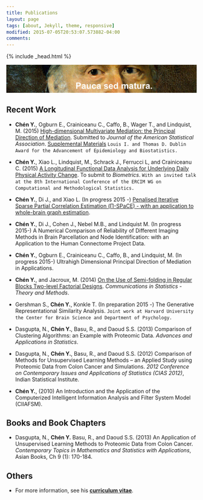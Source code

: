 ```yaml
---
title: Publications
layout: page
tags: [about, Jekyll, theme, responsive]
modified: 2015-07-05T20:53:07.573882-04:00
comments:
---
```

{% include _head.html %}

![x](/images/Gauss.jpg)
<br />

## Recent Work

- **Chén Y.**, Ogburn E., Crainiceanu C., Caffo, B., Wager T., and Lindquist, M. (2015) [High-dimensional Multivariate Mediation: the Principal Direction of Mediation](http://arxiv.org/pdf/1511.09354v1.pdf). Submitted to *Journal of the American Statistical Association*. [Supplemental Materials](/files/doc/HDMM_Supplemental_Materials.pdf) `Louis I. and Thomas D. Dublin Award for the Advancement of Epidemiology and Biostatistics.`

- **Chén Y.**, Xiao L., Lindquist, M., Schrack J., Ferrucci L, and Crainiceanu C. (2015) [A Longitudinal Functional Data Analysis for Underlying Daily Physical Activity Change](/files/doc/LFDA.pdf). To submit to *Biometrics*. `With an invited talk at the 8th International Conference of the ERCIM WG on Computational and Methodological Statistics.` 
  
- **Chén Y.**, Di J., and Xiao L. (In progress 2015 -) [Penalised Iterative Sparse Partial Correlation Estimation (Π-SPaCE) - with an application to whole-brain graph estimation](/files/doc/Pi_SPaCE.pdf ).
	
- **Chén Y.**, Di J., Cohen J., Nebel M.B., and Lindquist M. (In progress 2015-) A Numerical Comparison of Reliability of Different Imaging Methods in Brain Parcellation and Node Identification: with an Application to the Human Connectome Project Data.

- **Chén Y.**, Ogburn E., Crainiceanu C., Caffo, B., and Lindquist, M. (In progress 2015-) Ultrahigh Dimensional Principal Direction of Mediation in Applications.
	
- **Chén Y.**, and Jacroux, M. (2014) [On the Use of Semi-folding in Regular Blocks Two-level Factorial Designs](/files/doc/Chen_Jacroux.pdf). *Communications in Statistics - Theory and Methods*.
	
- Gershman S., **Chén Y.**, Konkle T. (In preparation 2015 -) The Generative Representational Similarity Analysis. `Joint work at Harvard University the Center for Brain Science and Department of Psychology.`

- Dasgupta, N., **Chén Y.**, Basu, R., and Daoud S.S. (2013) Comparison of Clustering Algorithms: an Example with Proteomic Data. *Advances and Applications in Statistics*.
	
- Dasgupta, N., **Chén Y.**, Basu, R., and Daoud S.S. (2012) Comparison of Methods for Unsupervised Learning Methods – an Applied Study using Proteomic Data from Colon Cancer and Simulations. *2012 Conference on Contemporary Issues and Applications of Statistics (CIAS 2012)*, Indian Statistical Institute.
	
- **Chén Y.**, (2010) An Introduction and the Application of the Computerized Intelligent Information Analysis and Filter System Model (CIIAFSM).  

## Books and Book Chapters

- Dasgupta, N., **Chén Y.** Basu, R., and Daoud S.S. (2013) An Application of Unsupervised Learning Methods to Proteomic Data from Colon Cancer. *Contemporary Topics in Mathematics and Statistics with Applications*, Asian Books, Ch 9 (1): 170-184.


## Others

- For more information, see his [**curriculum vitae**](/files/doc/CV_Chen_Feb_2015.pdf).
  

